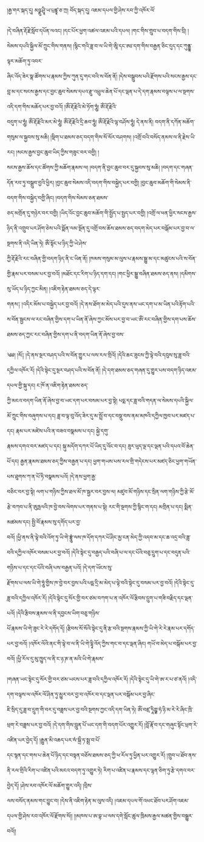 ﻿  
།རྒྱ་གར་སྐད་དུ། མཉྫུ་ཤྲཱི་ཡ་པྲཛྙཱ་ཅ་ཀྲ། བོད་སྐད་དུ། འཇམ་དཔལ་གྱི་ཤེས་རབ་ཀྱི་འཁོར་ལོ་  
  
།དེ་བཞིན་རྡོ་རྗེ་སློབ་དཔོན་ལའང། །དང་པོར་ཕྱག་འཚལ་འཇམ་པའི་དཔལ། །གང་གིས་གྲུབ་པ་བདག་གིས་བྲི། །སེམས་དཔའི་སྐྱིལ་མོ་ཀྲུང་གིས་གནས། །སྙིང་གའི་ཟླ་བ་ལ་ཡི་གེ་ཨཱི་དང་ཨཿ་དག་གིས་བརྒྱན་ཅིང་དུད་དང་ཀུནྡྷ་ལྟར་མཆོག་ཏུ་འབར་  
ཞིང་འོད་ཟེར་སྣ་ཚོགས་པ་རྣམས་ཀྱིས་ཀུན་དུ་གང་བའི་ས་བོན་ནོ། །དེས་བསྒྲུབས་པའི་རྫོགས་པའི་སངས་རྒྱས་དང་བླ་མ་དང་སངས་རྒྱས་དང་བྱང་ཆུབ་སེམས་དཔའ་རྫུ་འཕྲུལ་ཆེན་པོ་དང་ལྡན་པ་དེ་དག་རྣམས་བལྟས་པ་ལ་སྔགས་འདི་དག་གིས་མཆོད་པར་བྱ་བའོ། །ཨོཾ་རྡོ་རྗེའི་མེ་ཏོག་ཧཱུཾ། ཨོཾ་རྡོ་རྗེའི་  
བདུག་པ་ཧཱུཾ། ཨོཾ་རྡོ་རྗེའི་མར་མེ་ཧཱུཾ། ཨོཾ་རྡོ་རྗེའི་དྲི་ཆབ་ཧཱུཾ། ཨོཾ་རྡོ་རྗེའི་ལྷ་བཤོས་ཧཱུཾ། དེ་ནས་ནི། བདག་ནི་དཀོན་མཆོག་གསུམ་ལ་སྐྱབས་སུ་མཆི། །སྡིག་པ་ཐམས་ཅད་བདག་གིས་སོ་སོར་བཤགས། །འགྲོ་བའི་བསོད་ནམས་ལ་ནི་རྗེས་ཡི་རང། །སངས་རྒྱས་བྱང་ཆུབ་ཡིད་ཀྱིས་གཟུང་བར་བགྱི། །  
སངས་རྒྱས་ཆོས་དང་ཚོགས་ཀྱི་མཆོག་རྣམས་ལ། །བདག་ནི་བྱང་ཆུབ་བར་དུ་སྐྱབས་སུ་མཆི། །བདག་དང་གཞན་དོན་རབ་ཏུ་བསྒྲུབ་བྱའི་ཕྱིར། །བྱང་ཆུབ་སེམས་འདི་བདག་གིས་བསྐྱེད་པར་བགྱི། །བྱང་ཆུབ་མཆོག་གི་སེམས་ནི་བདག་གིས་བསྐྱེད་བགྱི་ཞིང། །བདག་གིས་སེམས་ཅན་ཐམས་  
ཅད་མགྲོན་དུ་གཉེར་བར་བགྱི། །ཡིད་འོང་བྱང་ཆུབ་མཆོག་གི་སྤྱོད་པ་སྤྱད་པར་བགྱི། །འགྲོ་ལ་ཕན་ཕྱིར་སངས་རྒྱས་ཉིད་ནི་འགྲུབ་པར་ཤོག་ཅེས་པའི་སྨོན་ལམ་སྔོན་དུ་འགྲོ་བས་ཆོས་ཐམས་ཅད་བདག་མེད་པར་བསྒོམ་པར་བྱ་བ་ལ་སྔགས་ནི་འདི་ཡིན་ཏེ། ཨོཾ་སྟོང་པ་ཉིད་ཀྱི་ཡེ་ཤེས་  
ཀྱི་རྡོ་རྗེའི་རང་བཞིན་གྱི་བདག་ཉིད་ནི་ང་ཡིན་ནོ། །ཁམས་གསུམ་མ་ལུས་པ་རྣམས་སྒྱུ་མ་དང་མཚུངས་པའི་ས་བོན་གྱི་རྣམ་པར་བསམ་པར་བྱ་བའོ། །མཐོང་དང་རིག་པ་ཉིད་དག་དང། །གང་ཕྱིར་སྒྱུ་བཞིན་ཐམས་ཅད་ནས། །དམིགས་སུ་ཡོད་པ་ཉིད་ཀྱང་མིན། །འཇིག་རྟེན་ཐམས་ཅད་དེ་ལྟར་  
གནས༑ །འདིར་མོས་པ་བསྐྱེད་པར་བྱ་བའོ། །དེ་ནས་ཐོག་མ་མེད་པའི་དུས་ནས་ཡང་དག་པ་མ་ཡིན་པའི་རྟོག་པའི་ས་བོན་སྦྱངས་ལ་རང་བཞིན་གྱིས་དག་པ་ཡིན་ནོ་ཞེས་ཀྱང་མོས་པར་བྱ་བ་ཡང་ཨོཾ་རང་བཞིན་གྱིས་དག་པས་ཆོས་ཐམས་ཅད་ཀྱང་རང་བཞིན་གྱིས་དག་པ་ནི་བདག་ཡིན་ནོ་ཞེས་བྱ་བས་  
  
༄༅། །སོ༑ །དེ་ནས་སྔར་བཤད་པའི་ས་བོན་གྱུར་པ་ལས་རལ་གྲིའོ། །དེའི་ཆང་ཟུངས་ཀྱི་ལྟེ་བའི་དབུས་སུ་ཟླ་བའི་དཀྱིལ་འཁོར་རོ། །དེའི་སྟེང་དུ་སྔར་བཤད་པའི་ས་བོན་ནོ། །དེ་དག་ཐམས་ཅད་གཞན་དུ་གྱུར་པས་བདག་ཉིད་འཇམ་དཔལ་གྱི་སྐུ་དང། ང་ཁོ་ན་འཇིག་རྟེན་ཐམས་ཅད་  
ཀྱི་མངའ་བདག་ཡིན་ནོ་ཞེས་བྱ་བ་ཡང་དག་པར་བསམ་པར་བྱ་སྟེ། པདྨ་དང་ཟླ་བའི་གདན་ལ་སེམས་དཔའི་སྐྱིལ་མོ་ཀྲུང་གིས་བཞུགས་པ་དང། ཟླ་བ་ལྟ་བུ་འོད་ཟེར་དུ་མ་སྤྲོ་བ་དང་བསྡུ་བས་ནམ་མཁའི་དཀྱིལ་ཁྱབ་པར་མཛད་པ་དང། རྣམ་པར་མཛེས་པའི་ན་བཟའ་བསྣམས་པ་དང། སྐྱེ་དགུ་  
རྣམས་དགའ་བར་མཛད་པ་དང། སྐུ་མདོག་དཀར་པོ་ཡིད་དུ་འོང་བ་དང། ཟུར་ཕུད་ལྔ་དང་ལྡན་པའི་དཔའ་བོ་ཆེན་པོ་དང། རྒྱན་རྣམས་ཐམས་ཅད་ཀྱིས་བརྒྱན་པ་དང། ཕྱག་གཡས་པས་རལ་གྲི་གདེངས་པར་མཛད་ཅིང་ཕྱག་གཡོན་པས་ཐུགས་ཀ་ན་པོ་ཏི་བསྣམས་པའོ། །དེ་ནས་ཕྱག་རྒྱ་  
བཅིང་བར་བྱ་སྟེ། ལག་པ་གཉིས་ཀྱིས་ཐལ་མོ་ཁ་སྦྱར་བར་བྱས་ལ། མཛུབ་མོ་གཉིས་དང་སྲིན་ལག་གཉིས་ཀྱི་རྩེ་མོ་རྩེ་བཀབ་པ་ནི་ཨུཏྤལའི་ཁ་བྱེ་བས་ལེགས་པར་གནས་པ་སྟེ། རང་གི་སྔགས་ཀྱི་སྙིང་ག་དང། མགྲིན་པ་དང། སྨིན་མཚམས་དང། སྤྱི་བོ་རྣམས་སུ་དགོད་པར་བྱ་  
བའོ། །ཕྱི་ནས་ནི་ལྟེ་བའི་འོག་ཏུ་ཡི་གེ་བྷྲཱུཾ་ལས་ཁ་དོག་དཀར་པོ་ཤིང་མྱ་ངན་མེད་ཀྱི་འདབ་མ་དང་ཆ་འདྲ་བའི་ཟླ་བའི་དཀྱིལ་འཁོར་བསམ་པར་བྱ་བའོ། །དེའི་སྟེང་དུ་བརྒྱད་པའི་བཞི་པ་ལ་དང་པོའི་བཅུ་དྲུག་པ་དང་བདུན་པའི་གཉིས་པ་དང་དང་པོའི་བཞི་པས་བརྒྱན་པའོ། །དེ་དག་ཡོངས་སུ་  
རྫོགས་པ་ལས་ཡི་གེ་ཧཱུཾ་གྱིས་ཁ་བྱེ་བར་བྱས་པའི་པདྨ་དྲི་མ་མེད་པ་ལྟེ་བའི་སྟེང་དུ་བསམ་པར་བྱ་བའོ། །དེའི་སྟེང་དུ་ཟླ་བའི་དཀྱིལ་འཁོར་རོ། །དེའི་སྟེང་དུ་སོར་གྱི་བར་ཙམ་བཀག་པ་ན་འཁོར་ལོ་རྩིབས་དྲུག་པ་གཟི་བརྗིད་དང་ལྡན་པའོ། །དེའི་རྩིབས་རྣམས་ལ་ནི་དབྱངས་ཡིག་བཅུ་གཉིས་  
པོ་རྣམས་ཡི་གེ་ཟུང་རེ་རེ་དགོད་དོ། །རྩིབས་སོ་སོའི་སྟེང་དུ་ནི་རྩ་བའི་སྔགས་རྣམས་ཀྱི་ཡི་གེ་རེ་རེ་རྣམ་པར་དགོད་པར་བྱ་བའོ། །འཁོར་ལོའི་ནང་གི་ལྟེ་བ་ལ་ནི་ཡི་གེ་དྷཱི་འོད་ཀྱིས་གང་བ་དང་ལྡན་ཞིང། གཡོ་བ་མེད་པ་བསྒོམ་པར་བྱ་བའོ། །ཕྱི་རོལ་དུ་མུ་ཁྱུད་ལ་ནི་ང་ཉ་ཎ་ན་མའི་ཡི་གེ་རྣམས་  
  
།གཞན་ཡང་སྟེང་དུ་སོར་གྱི་བར་ཙམ་ཡངས་པར་ཟླ་བའི་དཀྱིལ་འཁོར་རོ། །དེའི་སྟེང་དུ་ཡི་གེ་ཨ་ར་པ་ཙ་ནའོ། །འདི་དག་བལྟས་ལ་འཁོར་ལོ་ཤིན་ཏུ་མྱུར་བར་བྱ་བ་འཁོར་བ་དང་ལྡན་པར་བསྒོམ་པར་བྱ་ཞིང་  
ཇི་སྲིད་དུ་ཟླ་བ་དྲུག་གི་བར་དུ་བཟླས་པར་བྱ་བའི་སྔགས་ཀྱང་འདི་དག་ཡིན་ཏེ། ཨོཾ་བཛྲ་ཏཱིཀྵྞ་ཧཾ་ཉི་མ་རེ་རེ་ཞིང་ཁྲི་ཕྲག་རེ་བཟླས་པར་བྱ་བའོ། །དེ་དག་གིས་བླུན་པོ་ཡང་དག་གི་བདག་པོར་འགྱུར་རོ། །བློ་རྣོ་བ་དང་གཞུང་སྟོང་ཕྲག་རེ་འཛིན་པར་བྱེད་དོ། །རྒྱུན་མི་འཆད་པར་སཾ་སྐྲྀ་ཏ་སྨྲ་བ་པོ་  
དང་སྙན་དང་གས་པ་ཆེན་པོ་ཉིད་དང་བསྟན་བཅོས་ཐམས་ཅད་ཀྱི་ཕ་རོལ་ཏུ་ཕྱིན་པར་འགྱུར་རོ། །གྲུབ་པ་ཐོབ་ནས་ནི་རལ་གྲིའི་རིག་པ་འཛིན་པའི་མངའ་བདག་ཏུ་འགྱུར་ཏེ། རིག་པ་འཛིན་པ་རྣམས་དང་ལྷན་ཅིག་ཏུ་རྩེ་དགའ་བར་བྱེད་དོ། །ཤེས་རབ་འཁོར་ལོ་མཆོག་གྱུར་འདི། །བྲིས་  
ལས་བསོད་ནམས་གང་བྱུང་བ། །དེས་ནི་འཇིག་རྟེན་མ་ལུས་འདི། །འཇམ་དཔལ་གོ་འཕང་ཐོབ་པར་ཤོག་འཇམ་དཔལ་གྱི་ཤེས་རབ་འཁོར་ལོ་རྫོགས་སོ།། །།མཁས་པ་ཨ་བྷ་ཡ་ལས་དགེ་སློང་ཚུལ་ཁྲིམས་རྒྱལ་མཚན་གྱིས་བསྒྱུར་བའོ།།  
  
  
